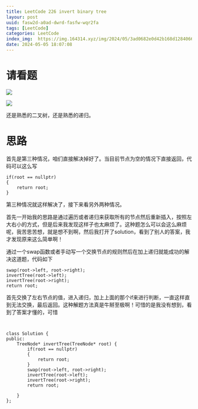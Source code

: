 ```yaml
---
title: LeetCode 226 invert binary tree
layour: post
uuid: fasw2d-a0ad-dwrd-fasfw-wqr2fa
tags: [LeetCode]
categories: LeetCode
index_img:  https://img.164314.xyz/img/2024/05/3ad0682e0d42b168d1284066712d1f9e.png
date: 2024-05-05 18:07:08
---
```


# 请看题
![](https://img.164314.xyz/img/2024/05/f3cd89f881cceeb5c15e759eeaa08b28.png)

![](https://img.164314.xyz/img/2024/05/c708a5ac1a34ef1a2150580b9c393f29.png)

还是熟悉的二叉树，还是熟悉的递归。

# 思路

首先是第三种情况，咱们直接解决掉好了。当目前节点为空的情况下直接返回，代码可以这么写

```
if(root == nullptr)
{
    return root;
}
```
第三种情况就这样解决了，接下来看另外两种情况。

首先一开始我的思路是通过遍历或者递归来获取所有的节点然后重新插入，按照左大右小的方式，但是后来我发现这样子也太麻烦了。这种题怎么可以会这么麻烦呢，我苦思苦想，就是想不到啊，然后我打开了solution，看到了别人的答案，我才发现原来这么简单啊！

通过一个swap函数或者手动写一个交换节点的规则然后在加上递归就能成功的解决这道题，代码如下

```
swap(root->left, root->right);
invertTree(root->left);
invertTree(root->right);
return root;
```

首先交换了左右节点的值，进入递归，加上上面的那个if来进行判断，一直这样直到无法交换，最后返回。这种解题方法真是牛掰至极啊！可惜的是我没有想到，看到了答案才懂的，可惜

```


class Solution {
public:
    TreeNode* invertTree(TreeNode* root) {
        if(root == nullptr)
        {
            return root;
        }
        swap(root->left, root->right);
        invertTree(root->left);
        invertTree(root->right);
        return root;

    }
};
```
